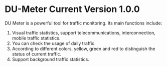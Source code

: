 # DU-Meter Current Version 1.0.0

DU Meter  is a powerful tool for traffic monitoring. Its main functions include:
1. Visual traffic statistics, support telecommunications, interconnection, mobile traffic statistics.
2. You can check the usage of daily traffic.
3. According to different colors, yellow, green and red to distinguish the status of current traffic.
4. Support background traffic statistics.
